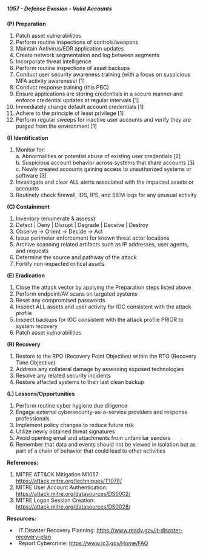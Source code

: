 ##### **1057 - Defense Evasion - Valid Accounts**

**(P) Preparation**

1.  Patch asset vulnerabilities
2.  Perform routine inspections of controls/weapons
3.  Maintain Antivirus/EDR application updates
4.  Create network segmentation and log between segments
5.  Incorporate threat intelligence
6.  Perform routine inspections of asset backups
7.  Conduct user security awareness training (with a focus on suspicious MFA activity awareness) \[1\]
8.  Conduct response training (this PBC)
9.  Ensure applications are storing credentials in a secure manner and enforce credential updates at regular intervals \[1\]
10.  Immediately change default account credentials \[1\]
11.  Adhere to the principle of least privilege \[1\]
12.  Perform regular sweeps for inactive user accounts and verify they are purged from the environment \[1\]

**(I) Identification**

1.  Monitor for:  
    a. Abnormalities or potential abuse of existing user credentials \[2\]  
    b. Suspicious account behavior across systems that share accounts \[3\]  
    c. Newly created accounts gaining access to unauthorized systems or software \[3\]
2.  Investigate and clear ALL alerts associated with the impacted assets or accounts
3.  Routinely check firewall, IDS, IPS, and SIEM logs for any unusual activity

**(C) Containment**

1.  Inventory (enumerate & assess)
2.  Detect | Deny | Disrupt | Degrade | Deceive | Destroy
3.  Observe -> Orient -> Decide -> Act
4.  Issue perimeter enforcement for known threat actor locations
5.  Archive scanning related artifacts such as IP addresses, user agents, and requests
6.  Determine the source and pathway of the attack
7.  Fortify non-impacted critical assets

**(E) Eradication**

1.  Close the attack vector by applying the Preparation steps listed above
2.  Perform endpoint/AV scans on targeted systems
3.  Reset any compromised passwords
4.  Inspect ALL assets and user activity for IOC consistent with the attack profile
5.  Inspect backups for IOC consistent with the attack profile PRIOR to system recovery
6.  Patch asset vulnerabilities

**(R) Recovery**

1.  Restore to the RPO (Recovery Point Objective) within the RTO (Recovery Time Objective)
2.  Address any collateral damage by assessing exposed technologies
3.  Resolve any related security incidents
4.  Restore affected systems to their last clean backup

**(L) Lessons/Opportunities**

1.  Perform routine cyber hygiene due diligence
2.  Engage external cybersecurity-as-a-service providers and response professionals
3.  Implement policy changes to reduce future risk
4.  Utilize newly obtained threat signatures
5.  Avoid opening email and attachments from unfamiliar senders
6.  Remember that data and events should not be viewed in isolation but as part of a chain of behavior that could lead to other activities

**References:**

1.  MITRE ATT&CK Mitigation M1057: https://attack.mitre.org/techniques/T1078/
2.  MITRE User Account Authentication: https://attack.mitre.org/datasources/DS0002/
3.  MITRE Logon Session Creation: https://attack.mitre.org/datasources/DS0028/

**Resources:**


*    IT Disaster Recovery Planning: https://www.ready.gov/it-disaster-recovery-plan
*    Report Cybercrime: https://www.ic3.gov/Home/FAQ


  

